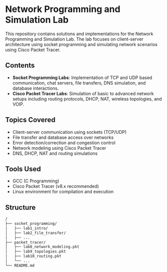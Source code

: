 # Network Programming and Simulation Lab 

This repository contains solutions and implementations for the Network Programming and Simulation Lab. The lab focuses on client-server architecture using socket programming and simulating network scenarios using Cisco Packet Tracer.

## Contents

- **Socket Programming Labs**: Implementation of TCP and UDP based communication, chat servers, file transfers, DNS simulation, and database interactions.
- **Cisco Packet Tracer Labs**: Simulation of basic to advanced network setups including routing protocols, DHCP, NAT, wireless topologies, and VOIP.

## Topics Covered

- Client-server communication using sockets (TCP/UDP)
- File transfer and database access over networks
- Error detection/correction and congestion control
- Network modeling using Cisco Packet Tracer
- DNS, DHCP, NAT and routing simulations

## Tools Used

- GCC (C Programming)
- Cisco Packet Tracer (v8.x recommended)
- Linux environment for compilation and execution

## Structure

```bash
/
├── socket_programming/
│   ├── lab1_intro/
│   ├── lab2_file_transfer/
│   ├── ...
├── packet_tracer/
│   ├── lab8_network_modeling.pkt
│   ├── lab9_topologies.pkt
│   ├── lab10_routing.pkt
│   └── ...
└── README.md
